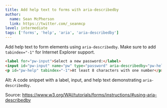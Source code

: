 ```yaml
---
title: Add help text to forms with aria-describedby
author:
  name: Sean McPherson
  link: https://twitter.com/_seanmcp
level: intermediate
tags: ['forms', 'help', 'aria', 'aria-describedby']
---
```


Add help text to form elements using `aria-describedby`. Make sure to add `tabindex="-1"` for Internet Explorer support.

```html
<label for="pw-input">Select a new password:</label>
<input id="pw-input" name="pw" type="password" aria-describedby="pw-help" />
<p id="pw-help" tabindex="-1">At least 8 characters with one number</p>
```

Alt: A code snippet with a label, input, and help text demonstrating `aria-describedby`.

Source: https://www.w3.org/WAI/tutorials/forms/instructions/#using-aria-describedby
